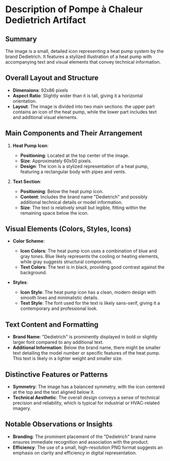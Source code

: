 # Description of Pompe à Chaleur Dedietrich Artifact

## Summary
The image is a small, detailed icon representing a heat pump system by the brand Dedietrich. It features a stylized illustration of a heat pump with accompanying text and visual elements that convey technical information.

## Overall Layout and Structure
- **Dimensions**: 92x86 pixels
- **Aspect Ratio**: Slightly wider than it is tall, giving it a horizontal orientation.
- **Layout**: The image is divided into two main sections: the upper part contains an icon of the heat pump, while the lower part includes text and additional visual elements.

## Main Components and Their Arrangement

1. **Heat Pump Icon**:
   - **Positioning**: Located at the top center of the image.
   - **Size**: Approximately 60x50 pixels.
   - **Design**: The icon is a stylized representation of a heat pump, featuring a rectangular body with pipes and vents.

2. **Text Section**:
   - **Positioning**: Below the heat pump icon.
   - **Content**: Includes the brand name "Dedietrich" and possibly additional technical details or model information.
   - **Size**: The text is relatively small but legible, fitting within the remaining space below the icon.

## Visual Elements (Colors, Styles, Icons)

- **Color Scheme**:
  - **Icon Colors**: The heat pump icon uses a combination of blue and gray tones. Blue likely represents the cooling or heating elements, while gray suggests structural components.
  - **Text Colors**: The text is in black, providing good contrast against the background.

- **Styles**:
  - **Icon Style**: The heat pump icon has a clean, modern design with smooth lines and minimalistic details.
  - **Text Style**: The font used for the text is likely sans-serif, giving it a contemporary and professional look.

## Text Content and Formatting

- **Brand Name**: "Dedietrich" is prominently displayed in bold or slightly larger font compared to any additional text.
- **Additional Information**: Below the brand name, there might be smaller text detailing the model number or specific features of the heat pump. This text is likely in a lighter weight and smaller size.

## Distinctive Features or Patterns

- **Symmetry**: The image has a balanced symmetry, with the icon centered at the top and the text aligned below it.
- **Technical Aesthetic**: The overall design conveys a sense of technical precision and reliability, which is typical for industrial or HVAC-related imagery.

## Notable Observations or Insights

- **Branding**: The prominent placement of the "Dedietrich" brand name ensures immediate recognition and association with the product.
- **Efficiency**: The use of a small, high-resolution PNG format suggests an emphasis on clarity and efficiency in digital representation.